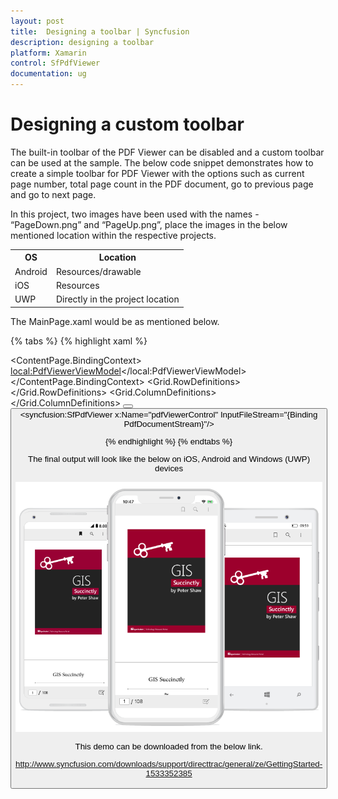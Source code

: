 ```yaml
---
layout: post
title:  Designing a toolbar | Syncfusion
description: designing a toolbar
platform: Xamarin
control: SfPdfViewer
documentation: ug
---
```


# Designing a custom toolbar

The built-in toolbar of the PDF Viewer can be disabled and a custom toolbar can be used at the sample. The below code snippet demonstrates how to create a simple toolbar for PDF Viewer with the options such as current page number, total page count in the PDF document, go to previous page and go to next page.

In this project, two images have been used with the names - “PageDown.png” and “PageUp.png”, place the images in the below mentioned location within the respective projects.

<table>

<tr>
<th>OS</th>
<th>Location</th>
</tr>

<tr>
<td>Android</td>
<td>Resources/drawable</td>
</tr>

<tr>
<td>iOS</td>
<td>Resources</td>
</tr>

<tr>
<td>UWP</td>
<td>Directly in the project location</td>
</tr>

</table>

The MainPage.xaml would be as mentioned below.

{% tabs %}
{% highlight xaml %}

<?xml version="1.0" encoding="utf-8" ?>
<ContentPage xmlns="http://xamarin.com/schemas/2014/forms"
             xmlns:x="http://schemas.microsoft.com/winfx/2009/xaml"
             xmlns:local="clr-namespace:GettingStarted"
             x:Class="GettingStarted.MainPage"
             xmlns:syncfusion="clr-namespace:Syncfusion.SfPdfViewer.XForms;assembly=Syncfusion.SfPdfViewer.XForms"
             >
    <ContentPage.BindingContext>
        <local:PdfViewerViewModel></local:PdfViewerViewModel>
    </ContentPage.BindingContext>
    <Grid x:Name="mainGrid">
        <Grid.RowDefinitions>
            <RowDefinition Height="50" />
            <RowDefinition Height="*" />
        </Grid.RowDefinitions>
        <AbsoluteLayout>
            <Grid x:Name="toolbar" Grid.Row="0" BackgroundColor="#E9E9E9" HorizontalOptions="Fill" VerticalOptions="Fill">
                <Grid.ColumnDefinitions>
                    <ColumnDefinition Width="1*" />
                    <ColumnDefinition Width="0.4*" />
                    <ColumnDefinition Width="1*" />
                    <ColumnDefinition Width="1*" />
                    <ColumnDefinition Width="1*" />
                </Grid.ColumnDefinitions>
                <Entry Keyboard="Numeric" FontSize="18" x:Name="pageNumberEntry" HorizontalTextAlignment="Center" Grid.Column="0" VerticalOptions="Center" Text="{Binding PageNumber, Source={x:Reference Name=pdfViewerControl}}"/>
                <Label Text="/" Grid.Column="1" FontSize="18" x:Name="slashLabel"  VerticalTextAlignment="Center" HorizontalTextAlignment="Center" HorizontalOptions="FillAndExpand" VerticalOptions="Center"/>
                <Label x:Name="pageCountLabel" Grid.Column="2" FontSize="18" VerticalTextAlignment="Center" HorizontalTextAlignment="Center" HorizontalOptions="FillAndExpand" VerticalOptions="Center" Text="{Binding PageCount, Source={x:Reference Name=pdfViewerControl}}"/>
                <Button x:Name="goToNextButton"  Grid.Column="3" BackgroundColor="Transparent" Image="PageDown.png" HorizontalOptions="Center" VerticalOptions="Center" Command="{Binding GoToNextPageCommand, Source={x:Reference Name=pdfViewerControl}}"/>
                <Button x:Name="goToPreviousButton" Grid.Column="4" BackgroundColor="Transparent" Image="PageUp.png" HorizontalOptions="Center" VerticalOptions="Center" Command="{Binding GoToPreviousPageCommand, Source={x:Reference Name=pdfViewerControl}}"/>
            </Grid>
        </AbsoluteLayout>
        <Grid x:Name="pdfViewGrid" Grid.Row="1">
            <syncfusion:SfPdfViewer x:Name="pdfViewerControl" InputFileStream="{Binding PdfDocumentStream}"/>
        </Grid>
    </Grid>
</ContentPage>

{% endhighlight %}
{% endtabs %}

The final output will look like the below on iOS, Android and Windows (UWP) devices

![](pdfviewer_images/pdfviewer.png)

This demo can be downloaded from the below link.

<http://www.syncfusion.com/downloads/support/directtrac/general/ze/GettingStarted-1533352385>
